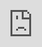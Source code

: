 ```yaml
---
hide:
    - toc
---
```


# Remixing Materials

## Reflections

This seminar made us reflect on bio-materials, and how we can reuse waste in a ecologic way. I have never tryed to make a bio-plastic so this classes have been really interesting to experiment and do a lot of hands-on learning. Coming from a product design background it is difficult for me to change my perspective about production and realising that we can use bio-materials. This materials are not the best in terms of physical properties, easy production neither economically, but are the best in terms of thinking for a sustainable world.


## Material narratives
Choose 1 material from references:

**Tiger Nut – Chufa**

- What is the story behind them (who did them, why, where it comes from)

<table>
  <tr>
    <td><img src="https://paresmarc.github.io/MDEF/images/term2/remixmat/chufa.png" width="100%" height="100%"/></td>
    <td width="50%"> In Spain, Chufa is used to prepare a typical drink known as horchata. It is made from soaked, ground and sweetened tiger nuts mixed with sugar and water. Ice cream shops produce horchata by crushing and pressing chufa and there is a lot of waste, so we tried to find a reuse.</td>
  </tr>
</table>
<div class="row">
  <div class="column"></div>
  <div class="column"></div>
</div>

- Properties (functional, technical & emotional)

| Functional | Technical | Emotional |
| -------- | -------- | -------- |
| strong|recyclable| comfortable     |
| sound| water resistant| natural |
| waste| transparency | gradient|


- Describe what is it and their aspect/aesthetic


- 2 possible applications for each

Cups to sell horchata in Ice Cream Shops. Not single-use items, but items that can be reused several times at home. After multiple uses, the material can be degraded, so you can use it as a fertiliser for your plants.

## Interacting with Mycelium

Process of Mycelium pot fabrication

<img src="https://paresmarc.github.io/MDEF/images/term2/remixmat/mycelium1.png" width="100%" height="100%"/>

<iframe loading="lazy" style="position: absolute; width: 100%; height: 100%; top: 0; left: 0; border: none; padding: 0;margin: 0;" src="https://www.canva.com/design/DAFgetG07JE/view?embed"> </iframe>

<img src="https://paresmarc.github.io/MDEF/images/term2/remixmat/mycelium2.png" width="100%" height="100%"/>

<img src="https://paresmarc.github.io/MDEF/images/term2/remixmat/mycelium3.png" width="100%" height="100%"/>

<img src="https://paresmarc.github.io/MDEF/images/term2/remixmat/mycelium4.png" width="100%" height="100%"/>


### Remix in Context

Recipes

**1st recipe**

45 grs. pine resin
15 ml. alcohol
5 grs. carnauba wax
40/60 grs. food waste


**2nd recipe – extruder**

30 grs. corn starch
250 ml. water
15 ml. glycerin
2 ml. vinegar
additives - photo 10 grs. red clay


*We made a scaled up recipe for 5 tests with variations in the amounts of coffee.*

144 grs. gelatine
720 ml. water
69 grs. Glycerin
2ml vinegar
Coffee additive

5 moulds (circular flat
& rectangular w/ 3d texture)


**Gelatin Bioplastic**

48 grs. gelatine
240 ml. water
12 grs. glycerin
8gr chufa

*2 molds (circular & rectangular flat)*


<iframe src="https://drive.google.com/file/d/1sOCz_yC2kxVrpgviTDLR3LeNfJMmLABv/preview" width="640" height="480" allow="autoplay"></iframe>

<img src="https://paresmarc.github.io/MDEF/images/term2/remixmat/chufa2.jpg" width="45%" height="45%"/>
<img src="https://paresmarc.github.io/MDEF/images/term2/remixmat/chufa3.jpg" width="45%" height="45%"/>

<iframe src="https://drive.google.com/file/d/1XMf3SABLqR1oEMPNwOx7V30QgasbQiJ6/preview" width="640" height="480" allow="autoplay"></iframe>

<img src="https://paresmarc.github.io/MDEF/images/term2/remixmat/chufa5.png" width="100%" height="100%"/>

## Coffee

<iframe loading="lazy" style="position: absolute; width: 100%; height: 100%; top: 0; left: 0; border: none; padding: 0;margin: 0;" src="https://www.canva.com/design/DAFgevHrjIE/view?embed"> </iframe>

**Project Presentation:**

<iframe src="https://docs.google.com/presentation/d/e/2PACX-1vRjh56gf-m3NotTWq_R_c8rk6aud9Ug9jL5vrxLU43EQNfZGjJ0bgGY2oozJqKkkmQxA7u83xC_7V8h/embed?start=false&loop=false&delayms=3000" frameborder="0" width="960" height="569" allowfullscreen="true"></iframe>

## Prototyping materials

**3D printing Clay**

How to 3D print paste with FDM modifyed printer.

<img src="https://paresmarc.github.io/MDEF/images/term2/remixmat/3dc.gif" width="100%" height="100%"/>

This seminar was on how to 3D print paste with an FDM modified printer, and it was a really interesting experience. The concept of printing with paste was completely new to me, and I was excited to learn about the process.

The seminar started with the preparation of the clay. Edu explained that the clay needs to be properly textured and mixed with water to achieve the right consistency for printing. This step is critical, as the clay needs to be just right to ensure a successful print.

After preparing the clay, we moved on to filling the cartridge and setting up the printer. This involved connecting the cartridge to the printer and then connecting the air pressure machine. Once everything was set up, we sliced the 3D model with Cura and generated the g-code file.

Sending the g-code file to the printer was the next step, and this was where you will know if the slicing and the clay was good or not. I couldn't help but think that something could go wrong and ruin the entire process.

Finally, it was time to print and hope for the best. I watched as the printer slowly but steadily extruded the clay paste and built up the layers of the model. It was amazing to see how the paste gradually took shape and formed the 3D model.

Overall, the seminar was a great learning experience, and I gained a new appreciation for the world of 3D printing clay. The process of printing with paste was more complex than I had anticipated, but I left the seminar feeling excited and eager to try it out for myself.

<img src="https://paresmarc.github.io/MDEF/images/term2/remixmat/3dc2.gif" width="100%" height="100%"/>

<img src="https://paresmarc.github.io/MDEF/images/term2/remixmat/3dclay.jpg" width="100%" height="100%"/>
